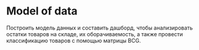 # Model of data

Построить модель данных и составить дашборд, чтобы анализировать остатки товаров на складе, их оборачиваемость, а также провести классификацию товаров с помощью матрицы BCG.
